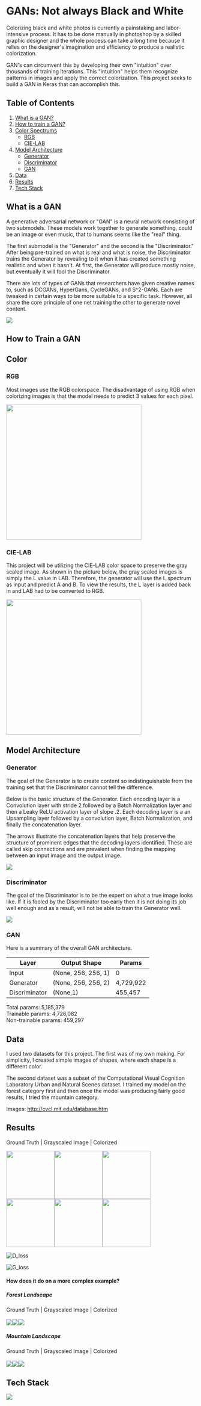# GANs: Not always Black and White

Colorizing black and white photos is currently a painstaking and labor-intensive process. It has to be done manually in photoshop by a skilled graphic designer and the whole process can take a long time because it relies on the designer's imagination and efficiency to produce a realistic colorization.

GAN's can circumvent this by developing their own "intuition" over thousands of training iterations. This "intuition" helps them recognize patterns in images and apply the correct colorization. This project seeks to build a GAN in Keras that can accomplish this.

## Table of Contents
1. [What is a GAN?](#what-is-a-gan?)
2. [How to train a GAN?](#how-to-train-a-gan?)
3. [Color Spectrums](#color-spectrums)
    *  [RGB](#rgb)
    *  [CIE-LAB](#cie-lab)
4. [Model Architecture](#model-Architecture)
    *  [Generator](#Generator)
    *  [Discriminator](#Discriminator)
    *  [GAN](#gan)
5. [Data](*data)
6. [Results](#results)
7. [Tech Stack](#tech-stack)

## What is a GAN

A generative adversarial network or "GAN" is a neural network consisting of two submodels. These models work together to generate something, could be an image or even music, that to humans seems like the "real" thing.

The first submodel is the "Generator" and the second is the "Discriminator." After being pre-trained on what is real and what is noise, the Discriminator trains the Generator by revealing to it when it has created something realistic and when it hasn't. At first, the Generator will produce mostly noise, but eventually it will fool the Discriminator.

There are lots of types of GANs that researchers have given creative names to, such as DCGANs, HyperGans, CycleGANs, and S^2-GANs. Each are tweaked in certain ways to be more suitable to a specific task. However, all share the core principle of one net training the other to generate novel content.

<img src="/images/GAN_arch.png" align="center"/>

## How to Train a GAN

## Color

### RGB
Most images use the RGB colorspace. The disadvantage of using RGB when colorizing images is that the model needs to predict 3 values for each pixel.

<img src="/images/rgb.jpg" width=360 style="float:middle" />

### CIE-LAB

This project will be utilizing the CIE-LAB color space to preserve the gray scaled image. As shown in the picture below, the gray scaled images is simply the L value in LAB. Therefore, the generator will use the L spectrum as input and predict A and B. To view the results, the L layer is added back in and LAB had to be converted to RGB.

<img src="/images/cie.png" width=360 style="float:center" />

## Model Architecture

### Generator

The goal of the Generator is to create content so indistinguishable from the training set that the Discriminator cannot tell the difference.

Below is the basic structure of the Generator. Each encoding layer is a Convolution layer with stride 2 followed by a Batch Normalization layer and then a Leaky ReLU activation layer of slope .2. Each decoding layer is a an Upsampling layer followed by a convolution layer, Batch Normalization, and finally the concatenation layer.

The arrows illustrate the concatenation layers that help preserve the structure of prominent edges that the decoding layers identified. These are called skip connections and are prevalent when finding the mapping between an input image and the output image.

<img src="/images/generator.png" style="float:center" />

### Discriminator

The goal of the Discriminator is to be the expert on what a true image looks like. If it is fooled by the Discriminator too early then it is not doing its job well enough and as a result, will not be able to train the Generator well.

<img src="/images/discriminator.png" />

### GAN

Here is a summary of the overall GAN architecture.

|Layer           |Output Shape         | Params      |
|----------------|---------------------|-------------|
|Input           |(None, 256, 256, 1)  |0            |
|Generator       |(None, 256, 256, 2)  |4,729,922    |
|Discriminator   |(None,1)             |455,457      |

Total params: 5,185,379<br>
Trainable params: 4,726,082<br>
Non-trainable params: 459,297<br>

## Data

I used two datasets for this project. The first was of my own making. For simplicity, I created simple images of shapes, where each shape is a different color.

The second dataset was a subset of the Computational Visual Cognition Laboratory Urban and Natural Scenes dataset. I trained my model on the forest category first and then once the model was producing fairly good results, I tried the mountain category.

Images: http://cvcl.mit.edu/database.htm

## Results

Ground Truth | Grayscaled Image | Colorized

<img src="/data/Paint/For_readme/red.png" width="128" /><img src="/data/Paint/For_readme/red_gray.png" width="128"/><img src="/images/22/for_pres/red.png" width="128" />
<br>
<img src="/data/Paint/For_readme/blue.png" width="128" /><img src="/data/Paint/For_readme/blue_gray.png" width="128"/><img src="/images/22/for_pres/blue.png" width="128" />


![D_loss](/plots/Plots/generative_plot.png)

![G_loss](/plots/Plots/discriminative_plot.png)

#### How does it do on a more complex example? <br>

##### Forest Landscape
Ground Truth | Grayscaled Image | Colorized<br><br>
<img src="/images/29/for_pres/forest_true.png" /><img src="/images/29/for_pres/forest_gray.png" /><img src="/images/29/for_pres/forest_pred.png" />

##### Mountain Landscape
Ground Truth | Grayscaled Image | Colorized<br><br>
<img src="/images/29/for_pres/mountain_true.png" /><img src="/images/29/for_pres/mountain_gray.png" /><img src="/images/29/for_pres/mountain_pred.png" />

## Tech Stack
<img src="images/tech_stack_banner.png" />
